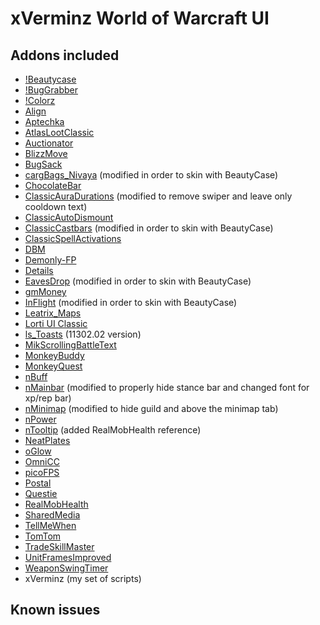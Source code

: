 # xVerminz World of Warcraft UI

## Addons included

- [!Beautycase](https://www.wowinterface.com/downloads/info19675-Beautycase.html)
- [!BugGrabber](https://www.wowinterface.com/downloads/info23141-BugGrabber.html)
- [!Colorz](https://github.com/lithammer/NeavUI/tree/master/Interface/AddOns/!Colorz)
- [Align](https://www.wowinterface.com/downloads/info6153-Align.html)
- [Aptechka](https://www.wowinterface.com/downloads/info25050-AptechkaClassic.html)
- [AtlasLootClassic](https://www.wowinterface.com/downloads/info25185-AtlasLootClassic.html)
- [Auctionator](https://www.wowinterface.com/downloads/info24958-AuctionatorClassicquickfix.html)
- [BlizzMove](https://www.wowinterface.com/downloads/info25092-BlizzMoveClassic.html)
- [BugSack](https://www.wowinterface.com/downloads/info5995-BugSack.html)
- [cargBags_Nivaya](https://www.wowinterface.com/downloads/info22329-cargBagsNivayaRealUIstandalone.html) (modified in order to skin with BeautyCase)
- [ChocolateBar](https://www.wowinterface.com/downloads/info12326-ChocolateBarBrokerDisplay.html)
- [ClassicAuraDurations](https://www.wowinterface.com/downloads/info25006-ClassicAuraDurations.html) (modified to remove swiper and leave only cooldown text)
- [ClassicAutoDismount](https://www.wowinterface.com/downloads/info25010-ClassicAutoDismount.html)
- [ClassicCastbars](https://www.wowinterface.com/downloads/info24925-ClassicCastbars.html) (modified in order to skin with BeautyCase)
- [ClassicSpellActivations](https://www.wowinterface.com/downloads/info25000-ClassicSpellActivations.html)
- [DBM](https://www.wowinterface.com/downloads/info24921-DeadlyBossMods-Classic.html)
- [Demonly-FP](https://www.wowinterface.com/downloads/info25273-DemonlysFlightMasterMap.html)
- [Details](https://www.wowinterface.com/downloads/info25068-DetailsDamageMeterClassic.html)
- [EavesDrop](https://www.curseforge.com/wow/addons/eavesdropclassic/files) (modified in order to skin with BeautyCase)
- [gmMoney](https://www.wowinterface.com/downloads/info16245-gMoney.html)
- [InFlight](https://www.wowinterface.com/downloads/info25202-InFlightClassic.html) (modified in order to skin with BeautyCase)
- [Leatrix_Maps](https://www.curseforge.com/wow/addons/leatrix-maps-classic)
- [Lorti UI Classic](https://github.com/Chordsy/Lorti-UI-Classic)
- [ls_Toasts](https://www.curseforge.com/wow/addons/ls-toasts/files) (11302.02 version)
- [MikScrollingBattleText](https://www.wowinterface.com/downloads/info24962-MikScrollingBattleTextClassicquickfix.html)
- [MonkeyBuddy](https://www.wowinterface.com/downloads/info25136-MonkeyBuddyClassic.html)
- [MonkeyQuest](https://www.wowinterface.com/downloads/info25137-MonkeyQuestClassic.html)
- [nBuff](https://github.com/L3n1n/NeavUI-Classic)
- [nMainbar](https://github.com/L3n1n/NeavUI-Classic) (modified to properly hide stance bar and changed font for xp/rep bar)
- [nMinimap](https://github.com/L3n1n/NeavUI-Classic) (modified to hide guild and above the minimap tab)
- [nPower](https://github.com/L3n1n/NeavUI-Classic)
- [nTooltip](https://github.com/L3n1n/NeavUI-Classic) (added RealMobHealth reference)
- [NeatPlates](https://www.curseforge.com/wow/addons/neatplates)
- [oGlow](https://www.wowinterface.com/downloads/info25098-oGlowClassic.html)
- [OmniCC](https://www.wowinterface.com/downloads/info24989-OmniCCClassic.html)
- [picoFPS](https://www.wowinterface.com/downloads/info10240-picoFPS.html)
- [Postal](https://www.wowinterface.com/downloads/info25366-Postal_Classic.html)
- [Questie](https://www.wowinterface.com/downloads/info24994-Questie.html)
- [RealMobHealth](https://www.wowinterface.com/downloads/info24924-RealMobHealth.html)
- [SharedMedia](https://www.curseforge.com/wow/addons/sharedmedia)
- [TellMeWhen](https://www.wowinterface.com/downloads/info25152-TellMeWhenClassic.html)
- [TomTom](https://www.wowinterface.com/downloads/info7032-TomTom.html)
- [TradeSkillMaster](https://www.tradeskillmaster.com/)
- [UnitFramesImproved](https://www.wowisclassic.com/en/addons/unitframesimproved/)
- [WeaponSwingTimer](https://www.wowinterface.com/downloads/info25004-WeaponSwingTimer.html)
- xVerminz (my set of scripts)

## Known issues



